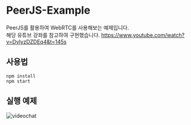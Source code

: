 # PeerJS-Example

PeerJS를 활용하여 WebRTC를 사용해보는 예제입니다.  
해당 유튜브 강좌를 참고하여 구현했습니다. <https://www.youtube.com/watch?v=DvlyzDZDEq4&t=145s>


## 사용법
```
npm install
npm start
```

## 실행 예제
![videochat](https://user-images.githubusercontent.com/46101366/101989706-b2361c00-3ce5-11eb-8657-1d26f2374cc4.gif)
